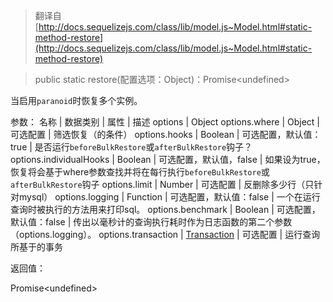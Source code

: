 > 翻译自 [http://docs.sequelizejs.com/class/lib/model.js~Model.html#static-method-restore](http://docs.sequelizejs.com/class/lib/model.js~Model.html#static-method-restore)

> public static restore(配置选项：Object)：Promise\<undefined>

当启用`paranoid`时恢复多个实例。

参数：
名称 | 数据类别 | 属性 | 描述
options | Object
options.where | Object | 可选配置 | 筛选恢复（的条件）
options.hooks | Boolean | 可选配置，默认值：true | 是否运行`beforeBulkRestore`或`afterBulkRestore`钩子？
options.individualHooks | Boolean | 可选配置，默认值，false | 如果设为true，恢复将会基于where参数查找并将在每行执行`beforeBulkRestore`或`afterBulkRestore`钩子
options.limit | Number | 可选配置 | 反删除多少行（只针对mysql）
options.logging | Function | 可选配置，默认值：false | 一个在运行查询时被执行的方法用来打印sql。
options.benchmark | Boolean | 可选配置，默认值：false | 传出以毫秒计的查询执行耗时作为日志函数的第二个参数（options.logging）。
options.transaction | [Transaction]() | 可选配置 | 运行查询所基于的事务

返回值：

Promise\<undefined>